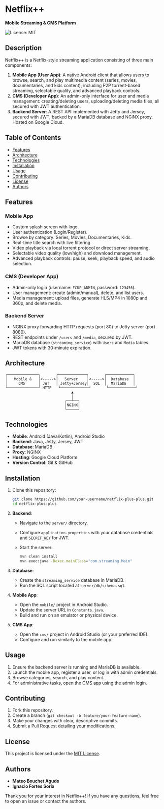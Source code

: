 # Netflix++

**Mobile Streaming & CMS Platform**

![License: MIT](https://img.shields.io/badge/License-MIT-green.svg)

## Description

Netflix++ is a Netflix-style streaming application consisting of three main components:

1. **Mobile App (User App)**: A native Android client that allows users to browse, search, and play multimedia content (series, movies, documentaries, and kids content), including P2P torrent-based streaming, selectable quality, and advanced playback controls.
2. **CMS (Developer App)**: An admin-only interface for user and media management: creating/deleting users, uploading/deleting media files, all secured with JWT authentication.
3. **Backend Server**: A REST API implemented with Jetty and Jersey, secured with JWT, backed by a MariaDB database and NGINX proxy. Hosted on Google Cloud.

## Table of Contents

* [Features](#features)
* [Architecture](#architecture)
* [Technologies](#technologies)
* [Installation](#installation)
* [Usage](#usage)
* [Contributing](#contributing)
* [License](#license)
* [Authors](#authors)

## Features

### Mobile App

* Custom splash screen with logo.
* User authentication (Login/Register).
* Browse by category: Series, Movies, Documentaries, Kids.
* Real-time title search with live filtering.
* Video playback via local torrent protocol or direct server streaming.
* Selectable video quality (low/high) and download management.
* Advanced playback controls: pause, seek, playback speed, and audio selection.

### CMS (Developer App)

* Admin-only login (username: `FCUP_ADMIN`, password: `123456`).
* User management: create (admin/manual), delete, and list users.
* Media management: upload files, generate HLS/MP4 in 1080p and 360p, and delete media.

### Backend Server

* NGINX proxy forwarding HTTP requests (port 80) to Jetty server (port 8080).
* REST endpoints under `/users` and `/media`, secured by JWT.
* MariaDB database (`streaming_service`) with `Users` and `Media` tables.
* JWT tokens with 30-minute expiration.

## Architecture

```plaintext
┌──────────────┐       ┌─────────────┐       ┌────────────┐
│   Mobile &   │<----->│   Server    │<----->│  Database  │
│     CMS      │ JWT   │ Jetty+Jersey│  SQL  │  MariaDB   │
└──────────────┘ HTTP   └─────────────┘       └────────────┘
                              ▲
                              │
                           ┌──┴──┐
                           │NGINX│
                           └─────┘
```

## Technologies

* **Mobile**: Android (Java/Kotlin), Android Studio
* **Backend**: Java, Jetty, Jersey, JWT
* **Database**: MariaDB
* **Proxy**: NGINX
* **Hosting**: Google Cloud Platform
* **Version Control**: Git & GitHub

## Installation

1. Clone this repository:

   ```bash
   git clone https://github.com/your-username/netflix-plus-plus.git
   cd netflix-plus-plus
   ```
2. **Backend**:

   * Navigate to the `server/` directory.
   * Configure `application.properties` with your database credentials and `SECRET_KEY` for JWT.
   * Start the server:

     ```bash
     mvn clean install
     mvn exec:java -Dexec.mainClass="com.streaming.Main"
     ```
3. **Database**:

   * Create the `streaming_service` database in MariaDB.
   * Run the SQL script located at `server/db/schema.sql`.
4. **Mobile App**:

   * Open the `mobile/` project in Android Studio.
   * Update the server URL in `Constants.java`.
   * Build and run on an emulator or physical device.
5. **CMS App**:

   * Open the `cms/` project in Android Studio (or your preferred IDE).
   * Configure and run similarly to the mobile app.

## Usage

1. Ensure the backend server is running and MariaDB is available.
2. Launch the mobile app, register a user, or log in with admin credentials.
3. Browse categories, search, and play content.
4. For administrative tasks, open the CMS app using the admin login.

## Contributing

1. Fork this repository.
2. Create a branch (`git checkout -b feature/your-feature-name`).
3. Make your changes with clear, descriptive commits.
4. Submit a Pull Request detailing your modifications.

## License

This project is licensed under the [MIT License](LICENSE).

## Authors

* **Mateo Bouchet Agudo**
* **Ignacio Fortes Soria**

Thank you for your interest in Netflix++! If you have any questions, feel free to open an issue or contact the authors.
